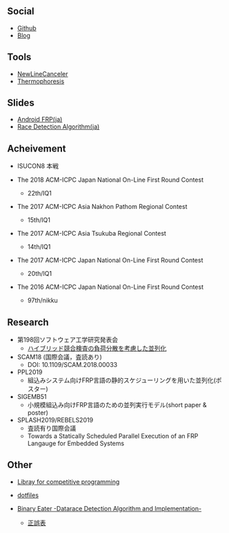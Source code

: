 ## Social

<!-- - [Twitter](https://twitter.com/chakku_000) -->
- [Github](https://github.com/chakku000)
- [Blog](http://chakku.hatenablog.com/)

## Tools

- [NewLineCanceler](/tools/NewLineCanceler/)
- [Thermophoresis](/tools/Thermophoresis/)

## Slides

- [Android FRP(ja)](/slide/Android-FRP.pdf)
- [Race Detection Algorithm(ja)](/slide/race-detection-algorithm.pdf)

## Acheivement

- ISUCON8 本戦

- The 2018 ACM-ICPC Japan National On-Line First Round Contest
    - 22th/IQ1
- The 2017 ACM-ICPC Asia Nakhon Pathom Regional Contest
    - 15th/IQ1
- The 2017 ACM-ICPC Asia Tsukuba Regional Contest
    - 14th/IQ1
- The 2017 ACM-ICPC Japan National On-Line First Round Contest
    - 20th/IQ1
- The 2016 ACM-ICPC Japan National On-Line First Round Contest
    - 97th/nikku

## Research
- 第198回ソフトウェア工学研究発表会
    - [ハイブリッド競合検査の負荷分散を考慮した並列化](https://ipsj.ixsq.nii.ac.jp/ej/index.php?active_action=repository_view_main_item_detail&page_id=13&block_id=8&item_id=186618&item_no=1)
- SCAM18 (国際会議，査読あり)
    - DOI: 10.1109/SCAM.2018.00033 
- PPL2019
    - 組込みシステム向けFRP言語の静的スケジューリングを用いた並列化(ポスター)
- SIGEMB51
    - 小規模組込み向けFRP言語のための並列実行モデル(short paper & poster)
- SPLASH2019/REBELS2019
    - 査読有り国際会議
    - Towards a Statically Scheduled Parallel Execution of an FRP Langauge for Embedded Systems

## Other

- [Libray for competitive programming](https://github.com/chakku000/ProgramingContest/tree/master/library)  

- [dotfiles](https://github.com/chakku000/dotfiles)

- [Binary Eater -Datarace Detection Algorithm and Implementation-](https://booth.pm/ja/items/1573281)
    - [正誤表](/tech-book/eratta.html)



<!--
You can use the [editor on GitHub](https://github.com/chakku000/chakku000.github.io/edit/master/README.md) to maintain and preview the content for your website in Markdown files.

Whenever you commit to this repository, GitHub Pages will run [Jekyll](https://jekyllrb.com/) to rebuild the pages in your site, from the content in your Markdown files.

### Markdown

Markdown is a lightweight and easy-to-use syntax for styling your writing. It includes conventions for

```markdown
Syntax highlighted code block

# Header 1
## Header 2
### Header 3

- Bulleted
- List

1. Numbered
2. List

**Bold** and _Italic_ and `Code` text

[Link](url) and ![Image](src)
```

For more details see [GitHub Flavored Markdown](https://guides.github.com/features/mastering-markdown/).

### Jekyll Themes

Your Pages site will use the layout and styles from the Jekyll theme you have selected in your [repository settings](https://github.com/chakku000/chakku000.github.io/settings). The name of this theme is saved in the Jekyll `_config.yml` configuration file.

### Support or Contact

Having trouble with Pages? Check out our [documentation](https://help.github.com/categories/github-pages-basics/) or [contact support](https://github.com/contact) and we’ll help you sort it out.
-->
